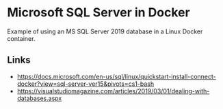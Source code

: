 # Microsoft SQL Server in Docker

Example of using an MS SQL Server 2019 database in a Linux Docker container.

## Links

* https://docs.microsoft.com/en-us/sql/linux/quickstart-install-connect-docker?view=sql-server-ver15&pivots=cs1-bash
* https://visualstudiomagazine.com/articles/2019/03/01/dealing-with-databases.aspx
